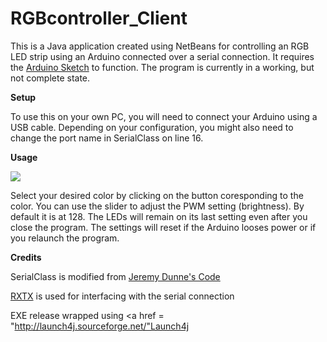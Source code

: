 # RGBcontroller_Client
This is a Java application created using NetBeans for controlling an RGB LED strip using an Arduino connected over a serial connection. It requires the
<a href = "https://github.com/CraigJSmith/RGBcontroller_Arduino">Arduino Sketch</a> to function. The program is currently in a
working, but not complete state.

<b>Setup</b>

To use this on your own PC, you will need to connect your Arduino using a USB cable. Depending on your configuration, you
might also need to change the port name in SerialClass on line 16.

<b>Usage</b>

<img src = "http://i.imgur.com/NyqoxNu.png">

Select your desired color by clicking on the button coresponding to the color. You can use the slider to adjust the PWM setting (brightness).
By default it is at 128. The LEDs will remain on its last setting even after you close the program. The settings will reset if the Arduino looses
power or if you relaunch the program.

<b>Credits</b>

SerialClass is modified from <a href = "http://theelectronicist.blogspot.com/2015/02/java-to-arduino-communications-on-linux.html">Jeremy Dunne's Code<a>

<a href = "http://rxtx.qbang.org/wiki/index.php/Main_Page">RXTX</a> is used for interfacing with the serial connection

EXE release wrapped using <a href = "http://launch4j.sourceforge.net/"Launch4j</a>
